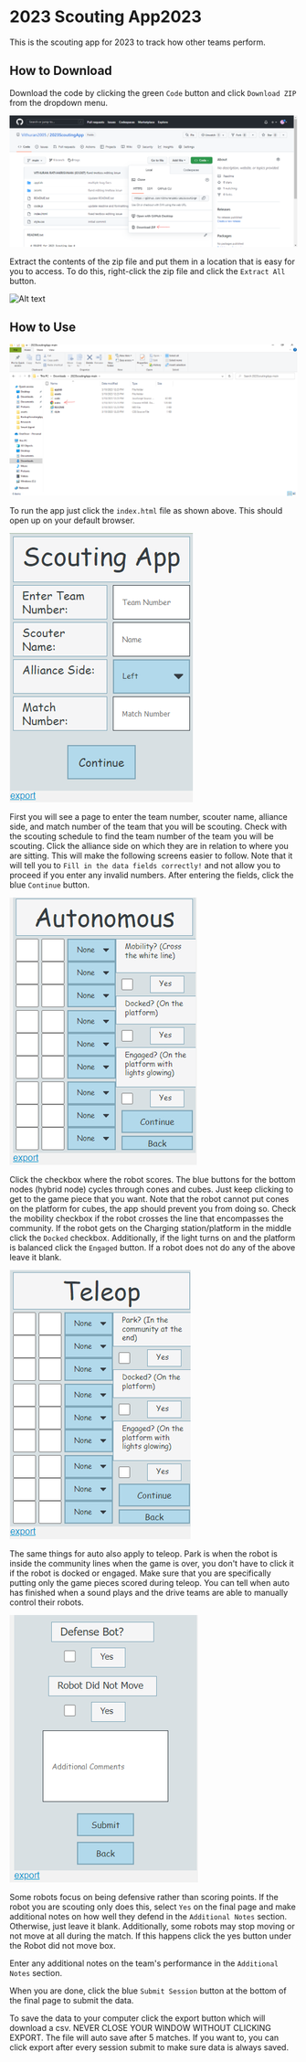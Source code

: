 # 2023 Scouting App2023

This is the scouting app for 2023 to track how other teams perform.

## How to Download

Download the code by clicking the green `Code` button and click `Download ZIP` from the dropdown menu.

![Alt text](assets/Download_zip.png?raw=true "Zip download")

Extract the contents of the zip file and put them in a location that is easy for you to access. To do this, right-click the zip file and click the `Extract All` button.

![Alt text](assets/ExtractFolder.gif?raw=true "Zip extraction")

## How to Use

![Alt text](assets/index.png?raw=true "Click Index")

To run the app just click the `index.html` file as shown above. This should open up on your default browser.

![Alt text](assets/scoutingAppHomePage.png?raw=true "Home Page")

First you will see a page to enter the team number, scouter name, alliance side, and match number of the team that you will be scouting. Check with the scouting schedule to find the team number of the team you will be scouting. Click the alliance side on which they are in relation to where you are sitting. This will make the following screens easier to follow. Note that it will tell you to `Fill in the data fields correctly!` and not allow you to proceed if you enter any invalid numbers. After entering the fields, click the blue `Continue` button.

![Alt text](assets/scoutingAppAuto.png?raw=true "Auto")

Click the checkbox where the robot scores. The blue buttons for the bottom nodes (hybrid node) cycles through cones and cubes. Just keep clicking to get to the game piece that you want. Note that the robot cannot put cones on the platform for cubes, the app should prevent you from doing so. Check the mobility checkbox if the robot crosses the line that encompasses the community. If the robot gets on the Charging station/platform in the middle click the `Docked` checkbox. Additionally, if the light turns on and the platform is balanced click the `Engaged` button. If a robot does not do any of the above leave it blank.

![Alt text](assets/scoutingAppTeleop.png?raw=true "Teleop")

The same things for auto also apply to teleop. Park is when the robot is inside the community lines when the game is over, you don't have to click it if the robot is docked or engaged. Make sure that you are specifically putting only the game pieces scored during teleop. You can tell when auto has finished when a sound plays and the drive teams are able to manually control their robots.

![Alt text](assets/finalPage.png?raw=true "Final")

Some robots focus on being defensive rather than scoring points. If the robot you are scouting only does this, select `Yes` on the final page and make additional notes on how well they defend in the `Additional Notes` section. Otherwise, just leave it blank. Additionally, some robots may stop moving or not move at all during the match. If this happens click the yes button under the Robot did not move box.

Enter any additional notes on the team's performance in the `Additional Notes` section.

When you are done, click the blue `Submit Session` button at the bottom of the final page to submit the data.

To save the data to your computer click the export button which will download a csv. NEVER CLOSE YOUR WINDOW WITHOUT CLICKING EXPORT. The file will auto save after 5 matches. If you want to, you can click export after every session submit to make sure data is always saved.
